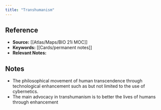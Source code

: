 ```yaml
---
title: "Transhumanism"
---
```

## Reference
- **Source:** [[Atlas/Maps/BIO 21i MOC]]
- **Keywords:** [[Cards/permanent notes]]
- **Relevant Notes:** 
## Notes
- The philosophical movement of human transcendence through technological enhancement such as but not limited to the use of cybernetics.
- The main advocacy in transhumanism is to better the lives of humans through enhancement